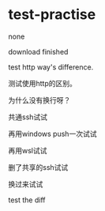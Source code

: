 # test-practise
none

download finished

test http way's difference.

测试使用http的区别。

为什么没有换行呀？

共通ssh试试

再用windows push一次试试

再用wsl试试

删了共享的ssh试试

换过来试试

test the diff
